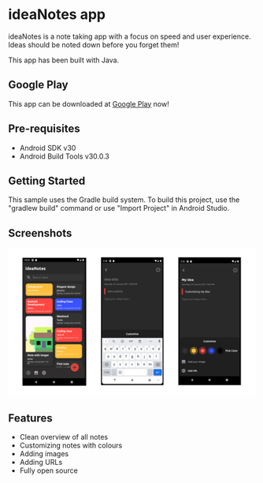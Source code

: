 ideaNotes app
===================================

ideaNotes is a note taking app with a focus on speed and user experience.
Ideas should be noted down before you forget them!

This app has been built with Java.

Google Play
--------------

This app can be downloaded at [Google Play](https://play.google.com/store/apps/details?id=com.sl.ideanotes) now!

Pre-requisites
--------------

- Android SDK v30
- Android Build Tools v30.0.3

Getting Started
---------------

This sample uses the Gradle build system. To build this project, use the
"gradlew build" command or use "Import Project" in Android Studio.

Screenshots
---------------

<a href="https://github.com/stefanluiken/ideaNotes"><img src="https://github.com/stefanluiken/ideaNotes/blob/master/ideaNotes.png" title="ideaNotes" alt="ideaNotes"></a>

Features
---------------

- Clean overview of all notes
- Customizing notes with colours
- Adding images
- Adding URLs
- Fully open source